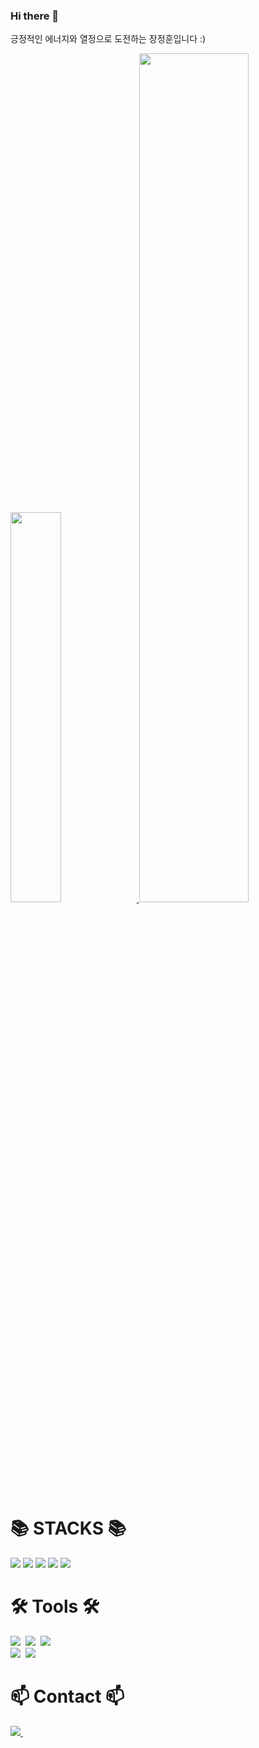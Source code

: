 <div >
<!-- <img src="https://capsule-render.vercel.app/api?type=waving&color=58A6FF&height=150&section=header" /> -->
<h3>Hi there 👋</h3>
<p>긍정적인 에너지와 열정으로 도전하는 장정훈입니다 :)</p>

<!--
<a href="https://www.gitanimals.org/en_US?utm_medium=image&utm_source=jeonghoon11&utm_content=farm">
<img
  src="https://render.gitanimals.org/farms/jeonghoon11"
  width=99%
  height="400"
/>
</a>
-->

<!-- <br /> -->
<a href="https://github.com/anuraghazra/github-readme-stats">
<img src="https://github-readme-stats.vercel.app/api/top-langs/?username=jeonghoon11&layout=donut&show_icons=true&theme=material-palenight&hide_border=true&bg_color=20232a&icon_color=58A6FF&text_color=fff&title_color=58A6FF&count_private=true&exclude_repo=Face-Transfer-Application" width=40% />
</a>    
<a href="https://github.com/anuraghazra/github-readme-stats">
    <img src="https://github-readme-stats.vercel.app/api?username=jeonghoon11&show_icons=true&theme=material-palenight&hide_border=true&bg_color=20232a&icon_color=58A6FF&text_color=fff&title_color=58A6FF&count_private=true" width=59% />
</a>
<!-- <a href="https://github.com/ashutosh00710/github-readme-activity-graph">
    <img src="https://github-readme-activity-graph.vercel.app/graph?username=jeonghoon11&theme=react-dark&bg_color=20232a&hide_border=true&line=58A6FF&color=58A6FF" width=100%/>
</a>
</div> -->
<br>
<h1>📚 STACKS 📚</h1>
<div>
<img src="https://img.shields.io/badge/HTML5-E34F26?style=for-the-badge&logo=HTML5&logoColor=white"/>
<img src="https://img.shields.io/badge/CSS3-1572B6?style=for-the-badge&logo=CSS3&logoColor=white"/>
<img src="https://img.shields.io/badge/JavaScript-F7DF1E?style=for-the-badge&logo=JavaScript&logoColor=white"/>
<img src="https://img.shields.io/badge/TypeScript-3178C6?style=for-the-badge&logo=Typescript&logoColor=white"/>
<img src="https://img.shields.io/badge/React-61DAFB?style=for-the-badge&logo=React&logoColor=white"/>
<!-- <br>
<img src="https://img.shields.io/badge/python-3670A0?style=for-the-badge&logo=python&logoColor=ffdd54" />&nbsp
<img src="https://img.shields.io/badge/c-A8B9CC.svg?&style=for-the-badge&logo=c&logoColor=white"/>&nbsp
<img src="https://img.shields.io/badge/c++-%2300599C.svg?style=for-the-badge&logo=c%2B%2B&logoColor=white"/>&nbsp -->
</div>

<h1>🛠 Tools 🛠</h1>
<div>
  <img src="https://img.shields.io/badge/git-F05033.svg?style=for-the-badge&logo=git&logoColor=white" />&nbsp
  <img src="https://img.shields.io/badge/github-181717.svg?style=for-the-badge&logo=github&logoColor=white" />&nbsp
  <img src="https://img.shields.io/badge/Notion-F3F3F3.svg?style=for-the-badge&logo=notion&logoColor=black" />&nbsp
<br>
  <img src="https://img.shields.io/badge/VSCode-2C2C32.svg?style=for-the-badge&logo=visual-studio-code&logoColor=22ABF3" />&nbsp
  <img src="https://img.shields.io/badge/pycharm-143?style=flat-square&logo=pycharm&logoColor=black&color=black&labelColor=green">
</div>

<h1>📫 Contact 📫</h1>
<div>
  <a href="https://www.instagram.com/_jeonghoon11/">
    <img
      src="https://img.shields.io/badge/instagram-E4405F?style=for-the-badge&logo=instagram&logoColor=white"/>&nbsp
  </a>
</div>
